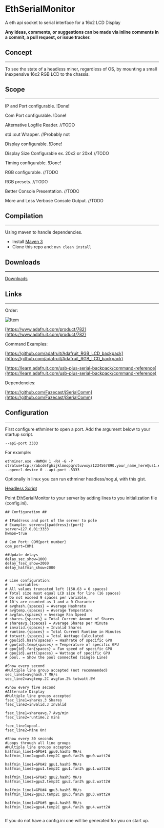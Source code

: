 # EthSerialMonitor
A eth api socket to serial interface for a 16x2 LCD Display

**Any ideas, comments, or suggestions can be made via inline comments in a commit, a pull request, or issue tracker.**
## Concept
*****

To see the state of a headless miner, regardless of OS, by mounting a small inexpensive 16x2 RGB LCD to the chassis. 

## Scope
*****

IP and Port configurable. !Done!

Com Port configurable. !Done!

Alternative Logfile Reader. //TODO

std::out Wrapper. //Probably not

Display configurable. !Done!

Display Size Configurable ex. 20x2 or 20x4 //TODO

Timing configurable. !Done!

RGB configurable. //TODO

RGB presets. //TODO

Better Console Presentation. //TODO

More and Less Verbose Console Output. //TODO


## Compilation
*****

Using maven to handle dependencies.

* Install [Maven 3](http://maven.apache.org/download.html)
* Clone this repo and: `mvn clean install`

## Downloads
*****
[Downloads](https://github.com/deathmarine/EthMonitor/releases)

## Links
*****
Order:

![Item](https://cdn-shop.adafruit.com/970x728/782-09.jpg)

[https://www.adafruit.com/product/782](https://www.adafruit.com/product/782)

Command Examples:

[https://github.com/adafruit/Adafruit_RGB_LCD_backpack](https://github.com/adafruit/Adafruit_RGB_LCD_backpack)

[https://learn.adafruit.com/usb-plus-serial-backpack/command-reference](https://learn.adafruit.com/usb-plus-serial-backpack/command-reference)

Dependencies:

[https://github.com/Fazecast/jSerialComm](https://github.com/Fazecast/jSerialComm)

## Configuration
*****
First configure ethminer to open a port. Add the argument below to your startup script.
```
--api-port 3333
```
For example:
```
ethminer.exe -HWMON 1 -RH -G -P stratum+tcp://abcdefghijklmnopqrstuvwxyz1234567890.your_name_here@us1.ethermine.org:4444 --opencl-device 0 --api-port -3333
```
Optionally in linux you can run ethminer headless/nogui, with this gist.

[Headless Script](https://gist.github.com/deathmarine/f29f541318247b9066a00194da08ad2f)


Point EthSerialMonitor to your server by adding lines to you initialization file (config.ini).
```
## Configuration ##

# IPaddress and port of the server to pole
# Example: server={ipaddress}:{port}
server=127.0.01:3333
hwmon=true

# Com Port: COM{port number}
com_port=COM1

##Update delays
delay_sec_show=1000
delay_fsec_show=2000
delay_halfmin_show=2000


# Line configuration:
#    -variables-
# All values truncated left (150.63 = 6 spaces)
# Total size must equal LCD size for line (16 spaces)
# Do not exceed 9 spaces per variable, 
# 10's are counted as 1 and a 0 Character
# avghash.{spaces} = Average Hashrate
# avgtemp.{spaces} = Average Temperature
# avgfan.{spaces} = Average Fan Speed
# shares.{spaces} = Total Current Amount of Shares
# shareavg.{spaces} = Average Shares per Minute
# invalid.{spaces} = Invalid Shares
# runtime.{spaces} = Total Current Runtime in Minutes
# totwatt.{spaces} = Total Wattage Calculated
# gpu{id}.hash{spaces} = Hashrate of specific GPU
# gpu{id}.temp{spaces} = Temperature of specific GPU
# gpu{id}.fan{spaces} = Fan speed of specific GPU
# gpu{id}.watt{spaces} = Wattage of specific GPU
# pool. = Show the pool connected (Single Line)

#Show every second
#Multiple line group accepted (not recommended)
sec_line1=avghash.7 MH/s 
sec_line2=avgtemp.2C avgfan.2% totwatt.5W

#Show every five second
#Alternate Display
#Multiple line groups accepted
fsec_line1=shares.3 Shares 
fsec_line2=invalid.3 Invalid

fsec_line1=shareavg.7 Avg/min
fsec_line2=runtime.2 mins

fsec_line1=pool.
fsec_line2=Mine On!

#Show every 30 seconds 
#Loops through all line groups
#Multiple line groups accepted
halfmin_line1=GPU#1 gpu0.hash5 MH/s
halfmin_line2=gpu0.temp2C gpu0.fan2% gpu0.watt2W

halfmin_line1=GPU#2 gpu1.hash5 MH/s
halfmin_line2=gpu1.temp2C gpu1.fan2% gpu1.watt2W

halfmin_line1=GPU#3 gpu2.hash5 MH/s
halfmin_line2=gpu2.temp2C gpu2.fan2% gpu2.watt2W

halfmin_line1=GPU#4 gpu3.hash5 MH/s
halfmin_line2=gpu3.temp2C gpu3.fan2% gpu3.watt2W

halfmin_line1=GPU#5 gpu4.hash5 MH/s
halfmin_line2=gpu4.temp2C gpu4.fan2% gpu4.watt2W


```
If you do not have a config.ini one will be generated for you on start up.



